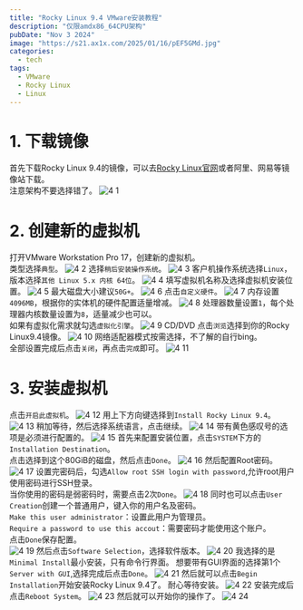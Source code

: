```yaml
---
title: "Rocky Linux 9.4 VMware安装教程"
description: "仅限amdx86_64CPU架构"
pubDate: "Nov 3 2024"
image: "https://s21.ax1x.com/2025/01/16/pEF5GMd.jpg"
categories:
  - tech
tags:
  - VMware
  - Rocky Linux
  - Linux
---
```

# 1. 下载镜像
首先下载Rocky Linux 9.4的镜像，可以去[Rocky Linux官网](https://rockylinux.org/zh-CN)或者阿里、网易等镜像站下载。  
注意架构不要选择错了。
![4 1](https://s1.imagehub.cc/images/2025/04/26/ff84b91741de87db800953e0177dc51d.png)
# 2. 创建新的虚拟机
打开VMware Workstation Pro 17，创建新的虚拟机。  
类型选择`典型`。
![4 2](https://s1.imagehub.cc/images/2025/04/26/790c65fd8bc1b77b002680a11e96cf35.png)
选择`稍后安装操作系统`。
![4 3](https://s1.imagehub.cc/images/2025/04/26/b3973f3524444d6af8b1ba2cd672b47e.png)
客户机操作系统选择`Linux`，版本选择`其他 Linux 5.x 内核 64位`。
![4 4](https://s1.imagehub.cc/images/2025/04/26/4cf52482491d809fce6630004f94227a.png)
填写虚拟机名称及选择虚拟机安装位置。
![4 5](https://s1.imagehub.cc/images/2025/04/26/57cbc6a36abc2bad5d437129ade71e7d.png)
最大磁盘大小建议`50G+`。
![4 6](https://s1.imagehub.cc/images/2025/04/26/75647d37853938b16217eb6f57f6a78c.png)
点击`自定义硬件`。
![4 7](https://s1.imagehub.cc/images/2025/04/26/ef6bd37aa3b224b8f3c633bee2481a9f.png)
内存设置`4096MB`，根据你的实体机的硬件配置适量增减。
![4 8](https://s1.imagehub.cc/images/2025/04/26/17c3104cdce43908e4225c7c3dac7d06.png)
处理器数量设置`1`，每个处理器内核数量设置为`8`，适量减少也可以。  
如果有虚拟化需求就勾选`虚拟化引擎`。
![4 9](https://s1.imagehub.cc/images/2025/04/26/8998ddf539af5976a076d7d69ea15ae6.png)
CD/DVD 点击`浏览`选择到你的Rocky Linux9.4镜像。
![4 10](https://s1.imagehub.cc/images/2025/04/26/c3b3be119e917fabcb986928384aac6c.png)
网络适配器模式按需选择，不了解的自行bing。  
全部设置完成后点击`关闭`，再点击`完成`即可。
![4 11](https://s1.imagehub.cc/images/2025/04/26/35b3082704e3475cefb6bb0e379f4e6e.png)

# 3. 安装虚拟机
点击`开启此虚拟机`。
![4 12](https://s1.imagehub.cc/images/2025/04/26/7942ac919fa4507570dd6cab96e2286c.png)
用上下方向键选择到`Install Rocky Linux 9.4`。
![4 13](https://s1.imagehub.cc/images/2025/04/26/f4f90717981d6fd522ef4a0df3d2b891.png)
稍加等待，然后选择系统语言，点击继续。
![4 14](https://s1.imagehub.cc/images/2025/04/26/7ec44e6998232fe50ad544ba5865b3fc.png)
带有黄色感叹号的选项是必须进行配置的。
![4 15](https://s1.imagehub.cc/images/2025/04/26/efefa15e690f70ac32b0baa12dc5b157.png)
首先来配置安装位置，点击`SYSTEM`下方的`Installation Destination`。  
点击选择到这个80GiB的磁盘，然后点击`Done`。
![4 16](https://s1.imagehub.cc/images/2025/04/26/60848fceef946943edcce22753f70455.png)
然后配置Root密码。
![4 17](https://s1.imagehub.cc/images/2025/04/26/d97c1c24b3707f43e03be135e91477db.png)
设置完密码后，勾选`Allow root SSH login with password`,允许root用户使用密码进行SSH登录。  
当你使用的密码是弱密码时，需要点击2次`Done`。
![4 18](https://s1.imagehub.cc/images/2025/04/26/6e1891f57241949f9e47af0322588f9a.png)
同时也可以点击`User Creation`创建一个普通用户，键入你的用户名及密码。  
`Make this user administrator`：设置此用户为管理员。  
`Require a password to use this accout`：需要密码才能使用这个账户。  
点击`Done`保存配置。  
![4 19](https://s1.imagehub.cc/images/2025/04/28/a809f84ade73b30e3601c03503f49e68.png)
然后点击`Software Selection`，选择软件版本。
![4 20](https://s1.imagehub.cc/images/2025/04/28/d3824137a7fc0a1e63ff44e21ca416d3.png)
我选择的是`Minimal Install`最小安装，只有命令行界面。
想要带有GUI界面的选择第1个`Server with GUI`,选择完成后点击`Done`。
![4 21](https://s1.imagehub.cc/images/2025/04/28/31620ea0f4fe923cf798ba56eb1cce79.png)
然后就可以点击`Begin Installation`开始安装Rocky Linux 9.4了。
耐心等待安装。
![4 22](https://s1.imagehub.cc/images/2025/04/28/7af462a79952fda97769e0f384d7ad11.png)
安装完成后点击`Reboot System`。
![4 23](https://s1.imagehub.cc/images/2025/04/28/0ff948ca8e076f41fb8eec95ecc4fdca.png)
然后就可以开始你的操作了。
![4 24](https://s1.imagehub.cc/images/2025/04/28/da610dd50eb16a57fce0fac12b6676b7.png)
